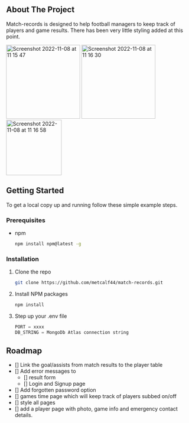 ## About The Project

Match-records is designed to help football managers to keep track of players and game results. There has been very little styling added at this point.

<img width="200" alt="Screenshot 2022-11-08 at 11 15 47" src="https://user-images.githubusercontent.com/44696695/200561221-5f19f475-6e40-4192-b618-3ff0f309f0e1.png">
<img width="200" alt="Screenshot 2022-11-08 at 11 16 30" src="https://user-images.githubusercontent.com/44696695/200561414-ebcd61b2-6165-4ee0-b58d-00bcbd492d2c.png">
<img width="150" alt="Screenshot 2022-11-08 at 11 16 58" src="https://user-images.githubusercontent.com/44696695/200561540-bc721a06-243e-4b87-b4d7-8b61bbc09ae0.png">



## Getting Started

To get a local copy up and running follow these simple example steps.

### Prerequisites

* npm
    ```sh
    npm install npm@latest -g
    ```

### Installation

1. Clone the repo
    ```sh
    git clone https://github.com/metcalf44/match-records.git
    ```
2. Install NPM packages
    ```sh
    npm install
    ```
3. Step up your .env file
    ```js
    PORT = xxxx
    DB_STRING = MongoDb Atlas connection string
    ```

## Roadmap
 
- [] Link the goal/assists from match results to the player table
- [] Add error messages to
    - [] result form
    - [] Login and Signup page
- [] Add forgotten password option
- [] games time page which will keep track of players subbed on/off 
- [] style all pages
- [] add a player page with photo, game info and emergency contact details.
